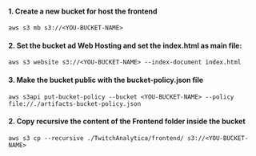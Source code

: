 #### 1. Create a new bucket for host the frontend 
`aws s3 mb s3://<YOU-BUCKET-NAME>`
#### 2. Set the bucket ad Web Hosting and set the index.html as main file:
`aws s3 website s3://<YOU-BUCKET-NAME> --index-document index.html`
#### 3. Make the bucket public with the bucket-policy.json file
`aws s3api put-bucket-policy --bucket <YOU-BUCKET-NAME> --policy file://./artifacts-bucket-policy.json`
#### 2. Copy recursive the content of the Frontend folder inside the bucket
`aws s3 cp --recursive ./TwitchAnalytica/frontend/ s3://<YOU-BUCKET-NAME>`
